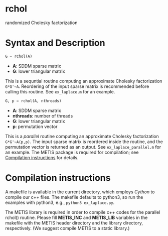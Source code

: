 # rchol
randomized Cholesky factorization

# Syntax and Description
```python
G = rchol(A)
```

- **A**: SDDM sparse matrix 
- **G**: lower triangular matrix

This is a sequntial routine computing an approximate Cholesky factorization `G*G'~A`. Reordering of the input sparse matrix is recommended before calling this routine. See `ex_laplace.m` for an example.

```python
G, p = rchol(A, nthreads)
```

- **A**: SDDM sparse matrix 
- **nthreads**: number of threads
- **G**: lower triangular matrix
- **p**: permutation vector

This is a *parallel* routine computing an approximate Cholesky factorization `G*G'~A(p,p)`. The input sparse matrix is reordered inside the routine, and the permutation vector is returned as an output. See `ex_laplace_parallel.m` for an example. The METIS package is required for compilation; see [Compilation instructions](#compilation-instructions) for details.


<!--
# SDD matrix
For an SDD sparse matrix, we first create an extended SDDM matrix and then call `rchol`. See `ex_hyperbolic.m` for an example.
-->

# Compilation instructions
A makefile is available in the current directory, which employs *Cython* to compile our c++ files. The makefile defaults to python3, so run the examples with python3, e.g., `python3 ex_laplace.py`.

The METIS library is required in order to compile c++ codes for the parallel rchol() routine. Please fill **METIS_INC** and **METIS_LIB** variables in the makefile with the METIS header directory and the library directory, respectively. (We suggest compile METIS to a static library.)



